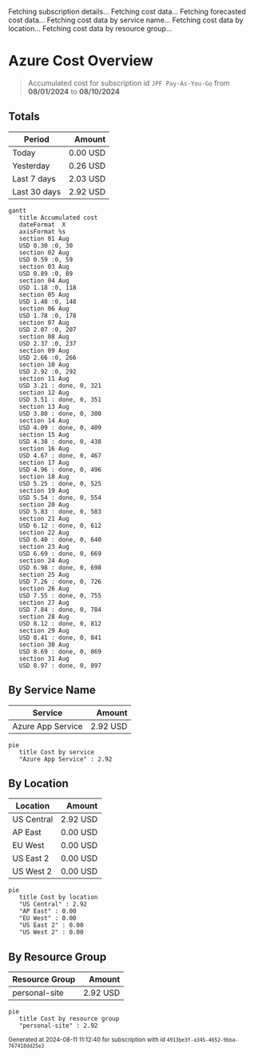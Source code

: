 Fetching subscription details...
Fetching cost data...
Fetching forecasted cost data...
Fetching cost data by service name...
Fetching cost data by location...
Fetching cost data by resource group...
# Azure Cost Overview

> Accumulated cost for subscription id `JPF Pay-As-You-Go` from **08/01/2024** to **08/10/2024**

## Totals

|Period|Amount|
|---|---:|
|Today|0.00 USD|
|Yesterday|0.26 USD|
|Last 7 days|2.03 USD|
|Last 30 days|2.92 USD|

```mermaid
gantt
   title Accumulated cost
   dateFormat  X
   axisFormat %s
   section 01 Aug
   USD 0.30 :0, 30
   section 02 Aug
   USD 0.59 :0, 59
   section 03 Aug
   USD 0.89 :0, 89
   section 04 Aug
   USD 1.18 :0, 118
   section 05 Aug
   USD 1.48 :0, 148
   section 06 Aug
   USD 1.78 :0, 178
   section 07 Aug
   USD 2.07 :0, 207
   section 08 Aug
   USD 2.37 :0, 237
   section 09 Aug
   USD 2.66 :0, 266
   section 10 Aug
   USD 2.92 :0, 292
   section 11 Aug
   USD 3.21 : done, 0, 321
   section 12 Aug
   USD 3.51 : done, 0, 351
   section 13 Aug
   USD 3.80 : done, 0, 380
   section 14 Aug
   USD 4.09 : done, 0, 409
   section 15 Aug
   USD 4.38 : done, 0, 438
   section 16 Aug
   USD 4.67 : done, 0, 467
   section 17 Aug
   USD 4.96 : done, 0, 496
   section 18 Aug
   USD 5.25 : done, 0, 525
   section 19 Aug
   USD 5.54 : done, 0, 554
   section 20 Aug
   USD 5.83 : done, 0, 583
   section 21 Aug
   USD 6.12 : done, 0, 612
   section 22 Aug
   USD 6.40 : done, 0, 640
   section 23 Aug
   USD 6.69 : done, 0, 669
   section 24 Aug
   USD 6.98 : done, 0, 698
   section 25 Aug
   USD 7.26 : done, 0, 726
   section 26 Aug
   USD 7.55 : done, 0, 755
   section 27 Aug
   USD 7.84 : done, 0, 784
   section 28 Aug
   USD 8.12 : done, 0, 812
   section 29 Aug
   USD 8.41 : done, 0, 841
   section 30 Aug
   USD 8.69 : done, 0, 869
   section 31 Aug
   USD 8.97 : done, 0, 897
```

## By Service Name

|Service|Amount|
|---|---:|
|Azure App Service|2.92 USD|

```mermaid
pie
   title Cost by service
   "Azure App Service" : 2.92
```

## By Location

|Location|Amount|
|---|---:|
|US Central|2.92 USD|
|AP East|0.00 USD|
|EU West|0.00 USD|
|US East 2|0.00 USD|
|US West 2|0.00 USD|

```mermaid
pie
   title Cost by location
   "US Central" : 2.92
   "AP East" : 0.00
   "EU West" : 0.00
   "US East 2" : 0.00
   "US West 2" : 0.00
```

## By Resource Group

|Resource Group|Amount|
|---|---:|
|personal-site|2.92 USD|

```mermaid
pie
   title Cost by resource group
   "personal-site" : 2.92
```

<sup>Generated at 2024-08-11 11:12:40 for subscription with id `4913be3f-a345-4652-9bba-767418dd25e3`</sup>
